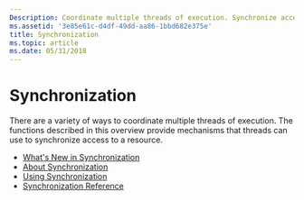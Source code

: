```yaml
---
Description: Coordinate multiple threads of execution. Synchronize access to resources using wait functions. Multiple processes can have handles to the same event, mutex, semaphore, or timer object, which can be used to accomplish interprocess synchronization.
ms.assetid: '3e85e61c-d4df-49dd-aa86-1bbd682e375e'
title: Synchronization
ms.topic: article
ms.date: 05/31/2018
---
```


# Synchronization

There are a variety of ways to coordinate multiple threads of execution. The functions described in this overview provide mechanisms that threads can use to synchronize access to a resource.

-   [What's New in Synchronization](what-s-new-in-synchronization.md)
-   [About Synchronization](about-synchronization.md)
-   [Using Synchronization](using-synchronization.md)
-   [Synchronization Reference](synchronization-reference.md)

 

 



